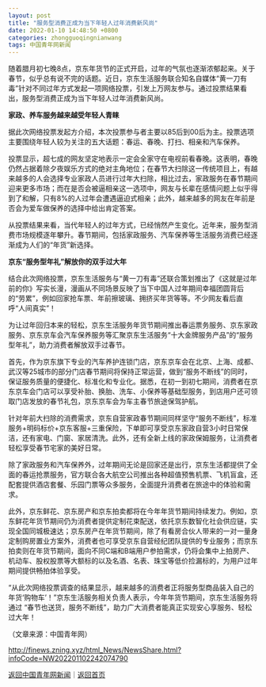 ```yaml
---
layout: post
title: "服务型消费正成为当下年轻人过年消费新风尚"
date: 2022-01-10 14:48:50 +0800
categories: zhongguoqingnianwang
tags: 中国青年网新闻
---
```

<p>随着腊月初七晚8点，京东年货节的正式开启，过年的气氛也逐渐浓郁起来。关于春节，似乎总有说不完的话题。近日，京东生活服务联合知名自媒体“黄一刀有毒”针对不同过年方式发起一项网络投票，引发上万网友参与。通过投票结果看出，服务型消费正成为当下年轻人过年消费新风尚。 &nbsp;</p><p><strong>家政、养车服务越来越受年轻人青睐</strong></p><p>据此次网络投票发起方介绍，本次投票参与者主要以85后到00后为主。投票选项主要围绕年轻人较为关注的五大话题：春运、春晚、打扫、相亲和汽车保养。 </p><p>投票显示，超七成的网友坚定地表示一定会全家守在电视前看春晚。这表明，春晚仍然占据着除夕夜娱乐方式的绝对主角地位；在春节大扫除这一传统项目上，有越来越多的人会选择专业家政人员进行过年大扫除，相比过去，家政服务在春节期间迎来更多市场；而在是否会被逼相亲这一选项中，网友与长辈在感情问题上似乎得到了和解，只有8%的人过年会遭遇逼迫式相亲；此外，越来越多的网友在年前是否会为爱车做保养的选择中给出肯定答案。 </p><p>从投票结果来看，当代年轻人的过年方式，已经悄然产生变化。近年来，服务型消费市场规模逐年攀升。春节期间，包括家政服务、汽车保养等生活服务消费已经逐渐成为人们的“年货”新选择。 </p><p><strong>京东“服务型年礼”解放你的双手过大年 &nbsp;</strong></p><p>结合此次网络投票，京东生活服务与“黄一刀有毒”还联合策划推出了《这就是过年前的你》写实长漫，漫画从不同场景反映了当下中国人过年期间幸福团圆背后的“劳累”，例如回家抢车票、年前擦玻璃、拥挤买年货等等。不少网友看后直呼“人间真实”！ </p><p>为让过年回归本来的轻松，京东生活服务年货节期间推出春运票务服务、京东家政服务、京东京车会汽车保养服务等汇聚京东生活服务“十大金牌服务产品”的“服务型年礼”，助力消费者解放双手过春节。 </p><p>首先，作为京东旗下专业的汽车养护连锁门店，京东京车会在北京、上海、成都、武汉等25城市的部分门店春节期间将保持正常运营，做到“服务不断线”的同时，保证服务质量的便捷化、标准化和专业化。据悉，在初一到初七期间，消费者在京东京车会门店可以享受补胎、换胎、洗车、小保养等基础型服务，到店用户还可领取门店发放的春节礼包，京东京车会为车主春节旅途保驾护航。 </p><p>针对年前大扫除的消费需求，京东自营家政春节期间同样坚守“服务不断线”，标准服务+明码标价+京东客服+三重保险，下单即可享受京东家政自营3小时日常保洁，还有家电、门窗、家居清洗。此外，还有全新上线的家政保姆服务，让消费者轻松享受春节宅家的美好日常。 </p><p>除了家政服务和汽车保养外，过年期间无论是回家还是出行，京东生活都提供了全面的春运抢票服务，官方联合各大航空公司推出各种超值预售机票、飞机盲盒，还配套提供酒店套餐、乐园门票等众多服务，全面提升消费者在旅途中的体验和需求。 </p><p>此外，京东鲜花、京东房产和京东拍卖都将在今年年货节期间持续发力。例如，京东鲜花年货节期间仍为消费者提供定制花束配送，依托京东数智化社会供应链，实现全国同城极速达；京东房产在年货节期间，除了有看房合伙人带来的一对一量身定制购房置业方案外，消费者也可享受京东自营经纪团队提供的专业服务；而京东拍卖则在年货节期间，面向不同C端和B端用户参拍需求，仍将会集中上拍房产、机动车、股权股票等大额标的以及名酒、名表、珠宝等低价捡漏标的，为用户过年期间提供畅拍体验享受。 </p><p>“从此次网络投票调查的结果显示，越来越多的消费者正将服务型商品装入自己的年货‘购物车’！”京东生活服务相关负责人表示，今年年货节期间，京东生活服务将通过 “春节也送货，服务不断线”，助力广大消费者能真正实现安心享服务、轻松过大年！ </p><p class="em_media">（文章来源：中国青年网）</p>

<http://finews.zning.xyz/html_News/NewsShare.html?infoCode=NW202201102242074790>

[返回中国青年网新闻](//finews.withounder.com/category/zhongguoqingnianwang.html)｜[返回首页](//finews.withounder.com/)